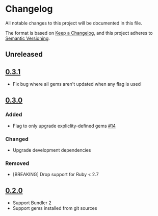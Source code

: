 # Changelog
All notable changes to this project will be documented in this file.

The format is based on [Keep a Changelog](https://keepachangelog.com/en/1.0.0/),
and this project adheres to [Semantic Versioning](https://semver.org/spec/v2.0.0.html).

## Unreleased

## [0.3.1](https://github.com/singlebrook/bunup/releases/tag/v0.3.1)

- Fix bug where all gems aren't updated when any flag is used

## [0.3.0](https://github.com/singlebrook/bunup/releases/tag/v0.3.0)

### Added

- Flag to only upgrade expliclity-defined gems [#14](https://github.com/singlebrook/bunup/pull/14)

### Changed

- Upgrade development dependencies

### Removed

- [BREAKING] Drop support for Ruby < 2.7

## [0.2.0](https://github.com/singlebrook/bunup/releases/tag/v0.2.0)

- Support Bundler 2
- Support gems installed from git sources
